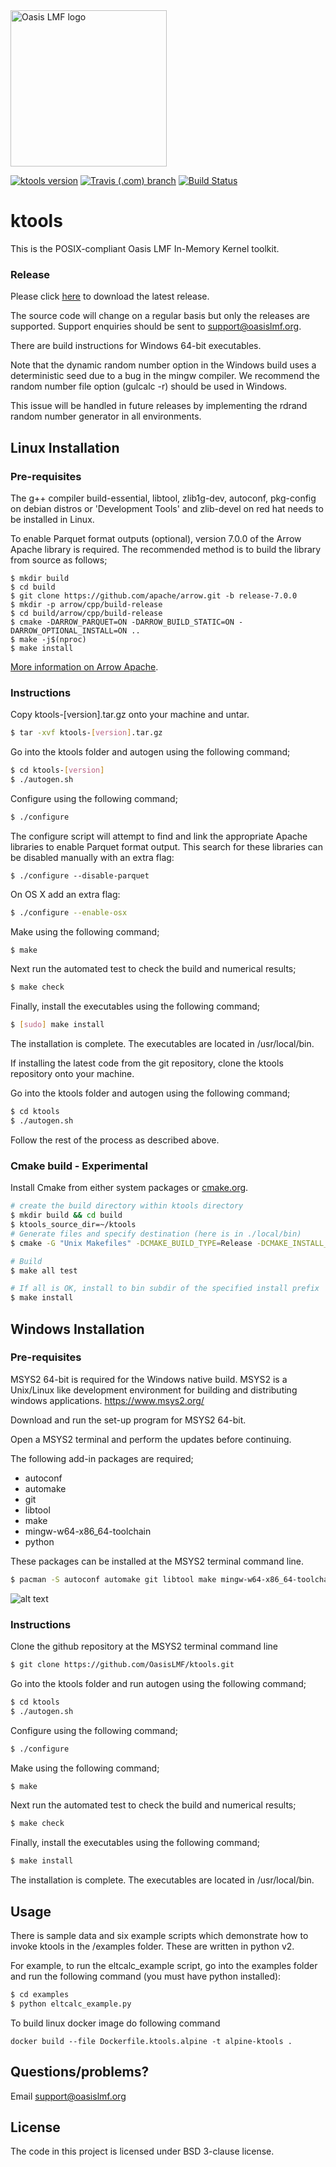 <img src="https://oasislmf.org/packages/oasis_theme_package/themes/oasis_theme/assets/src/oasis-lmf-colour.png" alt="Oasis LMF logo" width="250"/>

 [![ktools version](https://img.shields.io/github/tag/Oasislmf/ktools?label=ktools)](https://github.com/OasisLMF/ktools/releases)
 [![Travis (.com) branch](https://img.shields.io/travis/com/OasisLMF/ktools/master?label=Build%20OSX%20)](https://travis-ci.com/OasisLMF/ktools)
[![Build Status](https://ci.oasislmfdev.org/buildStatus/icon?job=oasis_ktools/master)](https://ci.oasislmfdev.org/job/oasis_ktools/job/master/)

# ktools

This is the POSIX-compliant Oasis LMF In-Memory Kernel toolkit.

### Release

Please click [here](https://github.com/OasisLMF/ktools/releases) to download the latest release. 

The source code will change on a regular basis but only the releases are supported. Support enquiries should be sent to support@oasislmf.org.

There are build instructions for Windows 64-bit executables. 

Note that the dynamic random number option in the Windows build uses a deterministic seed due to a bug in the mingw compiler. We recommend the random number file option (gulcalc -r) should be used in Windows. 

This issue will be handled in future releases by implementing the rdrand random number generator in all environments.

## Linux Installation

### Pre-requisites

The g++ compiler build-essential, libtool, zlib1g-dev, autoconf, pkg-config on debian distros or 'Development Tools' and zlib-devel on red hat  needs to be installed in Linux.

To enable Parquet format outputs (optional), version 7.0.0 of the Arrow Apache library is required. The recommended method is to build the library from source as follows; 

```
$ mkdir build
$ cd build
$ git clone https://github.com/apache/arrow.git -b release-7.0.0
$ mkdir -p arrow/cpp/build-release
$ cd build/arrow/cpp/build-release
$ cmake -DARROW_PARQUET=ON -DARROW_BUILD_STATIC=ON -DARROW_OPTIONAL_INSTALL=ON ..
$ make -j$(nproc)
$ make install
```
[More information on Arrow Apache](https://arrow.apache.org/docs/developers/cpp/building.html).

### Instructions

Copy ktools-[version].tar.gz onto your machine and untar.
``` sh
$ tar -xvf ktools-[version].tar.gz
```

Go into the ktools folder and  autogen using the following command;
``` sh
$ cd ktools-[version]
$ ./autogen.sh
```

Configure using the following command;
``` sh
$ ./configure
```

The configure script will attempt to find and link the appropriate Apache libraries to enable Parquet format output.  This search for these libraries can be disabled manually with an extra flag:
```
$ ./configure --disable-parquet
```

On OS X add an extra flag:
``` sh
$ ./configure --enable-osx
```

Make using the following command;
``` sh
$ make
```

Next run the automated test to check the build and numerical results;
``` sh
$ make check
```

Finally, install the executables using the following command;
``` sh
$ [sudo] make install
```

The installation is complete. The executables are located in /usr/local/bin. 

If installing the latest code from the git repository, clone the ktools repository onto your machine.

Go into the ktools folder and  autogen using the following command;
``` sh
$ cd ktools
$ ./autogen.sh
```


Follow the rest of the process as described above.


### Cmake build - Experimental 

Install Cmake from either system packages or [cmake.org](https://cmake.org/download/).

``` sh
# create the build directory within ktools directory
$ mkdir build && cd build
$ ktools_source_dir=~/ktools
# Generate files and specify destination (here is in ./local/bin)
$ cmake -G "Unix Makefiles" -DCMAKE_BUILD_TYPE=Release -DCMAKE_INSTALL_PREFIX=~/.local $ktools_source_dir

# Build
$ make all test

# If all is OK, install to bin subdir of the specified install prefix
$ make install
```

## Windows Installation

### Pre-requisites
MSYS2 64-bit is required for the Windows native build.  MSYS2 is a Unix/Linux like development environment for building and distributing windows applications.
https://www.msys2.org/

Download and run the set-up program for MSYS2 64-bit. 

Open a MSYS2 terminal and perform the updates before continuing.

The following add-in packages are required;

* autoconf
* automake
* git
* libtool
* make
* mingw-w64-x86_64-toolchain
* python

These packages can be installed at the MSYS2 terminal command line.

``` sh
$ pacman -S autoconf automake git libtool make mingw-w64-x86_64-toolchain python
```
![alt text](docs/img/msys2packages.jpg "Install add-in packages")

### Instructions

Clone the github repository at the MSYS2 terminal command line
``` sh
$ git clone https://github.com/OasisLMF/ktools.git
```

Go into the ktools folder and run autogen using the following command;
``` sh
$ cd ktools
$ ./autogen.sh
```

Configure using the following command;
``` sh
$ ./configure
```

Make using the following command;
``` sh
$ make
```

Next run the automated test to check the build and numerical results;
``` sh
$ make check
```

Finally, install the executables using the following command;
``` sh
$ make install
```

The installation is complete. The executables are located in /usr/local/bin. 

## Usage

There is sample data and six example scripts which demonstrate how to invoke ktools in the /examples folder. These are written in python v2. 

For example, to run the eltcalc_example script, go into the examples folder and run the following command (you must have python installed):

``` sh
$ cd examples
$ python eltcalc_example.py 
```

To build linux docker image do following command

```
docker build --file Dockerfile.ktools.alpine -t alpine-ktools .
```

## Questions/problems?

Email support@oasislmf.org

## License
The code in this project is licensed under BSD 3-clause license.
